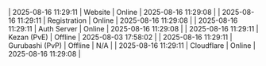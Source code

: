 | 2025-08-16 11:29:11 | Website | Online | 2025-08-16 11:29:08 |
| 2025-08-16 11:29:11 | Registration | Online | 2025-08-16 11:29:08 |
| 2025-08-16 11:29:11 | Auth Server | Online | 2025-08-16 11:29:08 |
| 2025-08-16 11:29:11 | Kezan (PvE) | Offline | 2025-08-03 17:58:02 |
| 2025-08-16 11:29:11 | Gurubashi (PvP) | Offline | N/A |
| 2025-08-16 11:29:11 | Cloudflare | Online | 2025-08-16 11:29:08 |
